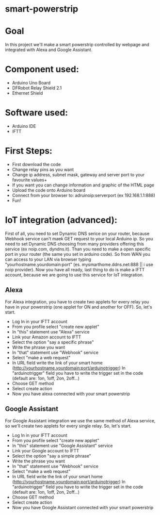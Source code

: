 # smart-powerstrip

# Goal
In this project we'll make a smart powerstrip controlled by webpage and integrated with Alexa and Google Assistant.

# Component used:
- Arduino Uno Board
- DFRobot Relay Shield 2.1
- Ethernet Shield

# Software used:
- Arduino IDE
- IFTT

# First Steps:
- First download the code
- Change relay pins as you want 
- Change ip address, subnet mask, gateway and server port to your favourite values+
- If you want you can change information and graphic of the HTML page
- Upload the code onto Arduino board
- Connect from your browser to: adruinoip:serverport (ex 192.168.1.1:888)
- Fun!

# IoT integration (advanced):
First of all, you need to set Dynamic DNS serice on your router, because Webhook service can't maek GET request to your local Arduino ip. So you need to set Dynamic DNS choosing from many providers offering this service (ex noip.com, dyndns.it).
Than you need to make a open specific port in your router (the same you set in arduino code). So from WAN you can access to your LAN via browser typing "yourhostname.yourdomain:port" (es. mysmarthome.ddns.net:888 || i use noip provider).
Now you have all ready, last thing to do is make a IFTT account, because we are going to use this service for IoT integration.

## Alexa
For Alexa integration, you have to create two applets for every relay you have in your powerstrip (one applet for ON and another for OFF). So, let's start.
- Log In in your IFTT account
- From you profile select "create new applet"
- In "this" statement use "Alexa" service
- Link your Amazon account to IFTT
- Select the option "say a specific phrase"
- Write the phrase you want
- In "that" statement use "Webhook" service
- Select "make a web request"
- In URL field write the link of your smart home (http://yourhostname.yourdomain:port/arduinotrigger) In "arduinotrigger" field you have to write the trigger set in the code (default are: 1on, 1off, 2on, 2off...)
- Choose GET method
- Select create action
- Now you have alexa connected with your smart powerstrip

## Google Assistant
For Google Assistant integration we use the same method of Alexa service, so we'll create two applets for every single relay.  So, let's start.
- Log In in your IFTT account
- From you profile select "create new applet"
- In "this" statement use "Google Assistant" service
- Link your Google account to IFTT
- Select the option "say a simple phrase"
- Write the phrase you want
- In "that" statement use "Webhook" service
- Select "make a web request"
- In URL field write the link of your smart home (http://yourhostname.yourdomain:port/arduinotrigger) In "arduinotrigger" field you have to write the trigger set in the code (default are: 1on, 1off, 2on, 2off...)
- Choose GET method
- Select create action
- Now you have Google Assistant connected with your smart powerstrip
